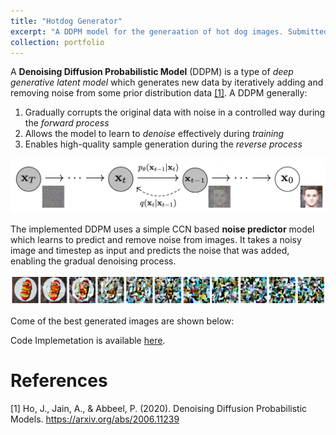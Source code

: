 ```yaml
---
title: "Hotdog Generator"
excerpt: "A DDPM model for the generaation of hot dog images. Submitted as coursework for the 'Deep Learning' postgraduate course at Imperial College London. <br/><img src='/images/DL_cw2.png'>"
collection: portfolio
---
```


A **Denoising Diffusion Probabilistic Model** (DDPM) is a type of *deep generative latent model* which generates new data by iteratively adding and removing noise from some prior distribution data [[1]](#1). A DDPM generally:

1. Gradually corrupts the original data with noise in a controlled way during the *forward process*
2. Allows the model to learn to *denoise* effectively during *training*  
3. Enables high-quality sample generation during the *reverse process*

![alt text](/images/DL_DDPM_architecture.png)

The implemented DDPM uses a simple CCN based **noise predictor** model which learns to predict and remove noise from images. It takes a noisy image and timestep as input and predicts the noise that was added, enabling the gradual denoising process.

![alt text](/images/DL_noising_process.png)

Come of the best generated images are shown below: 

Code Implemetation is available [here](https://github.com/belfioreasia/Deep-Learning). 


References
====
<a id="1">[1]</a>  Ho, J., Jain, A., & Abbeel, P. (2020). Denoising Diffusion Probabilistic Models. https://arxiv.org/abs/2006.11239